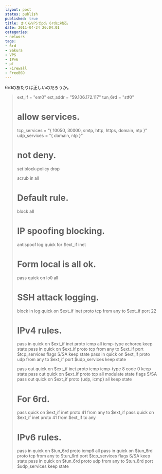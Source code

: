 ```yaml
---
layout: post
status: publish
published: true
title: さくらVPSでpd。6rdに対応。
date: 2011-04-24 20:04:01
categories:
- network
tags:
- 6rd
- Sakura
- VPS
- IPv6
- pf
- Firewall
- FreeBSD
---
```

6rdのあたりは正しいのだろうか。
<blockquote>ext_if = "em0"
ext_addr = "59.106.172.117"
tun_6rd = "stf0"

# allow services.
tcp_services = "{ 10050, 30000, smtp, http, https, domain, ntp }"
udp_services = "{ domain, ntp }"

# not deny.
set block-policy drop

scrub in all

# Default rule.
block all

# IP spoofing blocking.
antispoof log quick for $ext_if inet

# Form local is all ok.
pass quick on lo0 all

# SSH attack logging.
block in log quick on $ext_if inet proto tcp from any to $ext_if port 22

# IPv4 rules.
pass in quick on $ext_if inet proto icmp all icmp-type echoreq keep state
pass in quick on $ext_if proto tcp from any to $ext_if port $tcp_services flags S/SA keep state
pass in quick on $ext_if proto udp from any to $ext_if port $udp_services keep state

pass out quick on $ext_if inet proto icmp icmp-type 8 code 0 keep state
pass out quick on $ext_if proto tcp all modulate state flags S/SA
pass out quick on $ext_if proto {udp, icmp} all keep state

# For 6rd.
pass quick on $ext_if inet proto 41 from any to $ext_if
pass quick on $ext_if inet proto 41 from $ext_if to any

# IPv6 rules.
pass in quick on $tun_6rd proto icmp6 all
pass in quick on $tun_6rd proto tcp from any to $tun_6rd port $tcp_services flags S/SA keep state
pass in quick on $tun_6rd proto udp from any to $tun_6rd port $udp_services keep state</blockquote>
